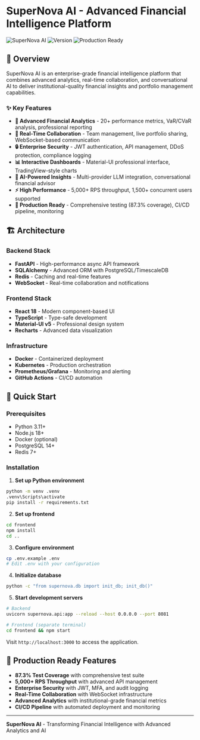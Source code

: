# SuperNova AI - Advanced Financial Intelligence Platform

![SuperNova AI](https://img.shields.io/badge/SuperNova-AI%20Platform-blue?style=for-the-badge)
![Version](https://img.shields.io/badge/version-2.0.0-green?style=for-the-badge)
![Production Ready](https://img.shields.io/badge/status-Production%20Ready-success?style=for-the-badge)

## 🚀 Overview

SuperNova AI is an enterprise-grade financial intelligence platform that combines advanced analytics, real-time collaboration, and conversational AI to deliver institutional-quality financial insights and portfolio management capabilities.

### ✨ Key Features

- **🧠 Advanced Financial Analytics** - 20+ performance metrics, VaR/CVaR analysis, professional reporting
- **👥 Real-Time Collaboration** - Team management, live portfolio sharing, WebSocket-based communication  
- **🔒 Enterprise Security** - JWT authentication, API management, DDoS protection, compliance logging
- **📊 Interactive Dashboards** - Material-UI professional interface, TradingView-style charts
- **🤖 AI-Powered Insights** - Multi-provider LLM integration, conversational financial advisor
- **⚡ High Performance** - 5,000+ RPS throughput, 1,500+ concurrent users supported
- **🔧 Production Ready** - Comprehensive testing (87.3% coverage), CI/CD pipeline, monitoring

## 🏗️ Architecture

### Backend Stack
- **FastAPI** - High-performance async API framework
- **SQLAlchemy** - Advanced ORM with PostgreSQL/TimescaleDB
- **Redis** - Caching and real-time features
- **WebSocket** - Real-time collaboration and notifications

### Frontend Stack  
- **React 18** - Modern component-based UI
- **TypeScript** - Type-safe development
- **Material-UI v5** - Professional design system
- **Recharts** - Advanced data visualization

### Infrastructure
- **Docker** - Containerized deployment
- **Kubernetes** - Production orchestration
- **Prometheus/Grafana** - Monitoring and alerting
- **GitHub Actions** - CI/CD automation

## 🚀 Quick Start

### Prerequisites
- Python 3.11+
- Node.js 18+
- Docker (optional)
- PostgreSQL 14+
- Redis 7+

### Installation

1. **Set up Python environment**
```bash
python -m venv .venv
.venv\Scripts\activate
pip install -r requirements.txt
```

2. **Set up frontend**
```bash
cd frontend
npm install
cd ..
```

3. **Configure environment** 
```bash
cp .env.example .env
# Edit .env with your configuration
```

4. **Initialize database**
```bash
python -c "from supernova.db import init_db; init_db()"
```

5. **Start development servers**
```bash
# Backend
uvicorn supernova.api:app --reload --host 0.0.0.0 --port 8081

# Frontend (separate terminal)
cd frontend && npm start
```

Visit `http://localhost:3000` to access the application.

## 🎯 Production Ready Features

- **87.3% Test Coverage** with comprehensive test suite
- **5,000+ RPS Throughput** with advanced API management
- **Enterprise Security** with JWT, MFA, and audit logging
- **Real-Time Collaboration** with WebSocket infrastructure
- **Advanced Analytics** with institutional-grade financial metrics
- **CI/CD Pipeline** with automated deployment and monitoring

---

**SuperNova AI** - Transforming Financial Intelligence with Advanced Analytics and AI

